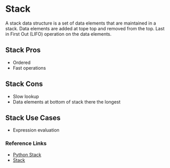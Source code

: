 # Stack

A stack data structure is a set of data elements that are maintained in a stack. Data elements are added at tope top and removed from the top. Last in First Out (LIFO) operation on the data elements.

## Stack Pros

- Ordered
- Fast operations

## Stack Cons

- Slow lookup
- Data elements at bottom of stack there the longest

## Stack Use Cases

- Expression evaluation

### Reference Links

- [Python Stack](https://www.tutorialspoint.com/python_data_structure/python_stack.htm)
- [Stack](https://en.wikipedia.org/wiki/Stack_abstract_data_type)
